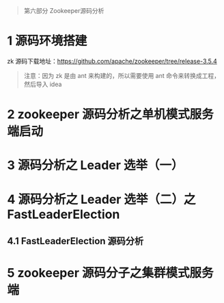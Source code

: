> 第六部分 Zookeeper源码分析

# 1 源码环境搭建

zk 源码下载地址：https://github.com/apache/zookeeper/tree/release-3.5.4

> 注意：因为 zk 是由 ant 来构建的，所以需要使用 ant 命令来转换成工程，然后导入 idea

# 2 zookeeper 源码分析之单机模式服务端启动

# 3 源码分析之 Leader 选举（一）

# 4 源码分析之 Leader 选举（二）之 FastLeaderElection

## 4.1 FastLeaderElection 源码分析

# 5 zookeeper 源码分子之集群模式服务端
